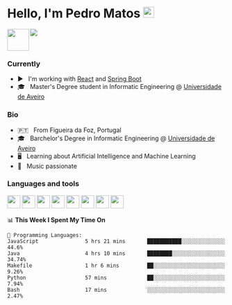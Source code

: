 <h1>Hello, I'm Pedro Matos <img src="https://media.giphy.com/media/hvRJCLFzcasrR4ia7z/giphy.gif" width="25px"></h1>

<a href="https://www.linkedin.com/in/pedrodlmatos/">
  <img align="left" alt="" width="50px" src="https://img.icons8.com/color/48/000000/linkedin.png" />
</a>

![](https://visitor-badge.glitch.me/badge?page_id=pedrodlmatos.pedrodlmatos)

<br />

<h3>Currently</h3>

 - ▶️ &nbsp; I'm working with [React](https://reactjs.org/) and [Spring Boot](https://spring.io/projects/spring-boot)
 - 🎓 &nbsp; Master's Degree student in Informatic Engineering @ [Universidade de Aveiro](www.ua.pt)

<h3>Bio</h3>

 - 🇵🇹 &nbsp; From Figueira da Foz, Portugal
 - 🎓 &nbsp; Barchelor's Degree in Informatic Engineering @ [Universidade de Aveiro](www.ua.pt)
 - 🖥️ &nbsp; Learning about Artificial Intelligence and Machine Learning 
 - 🎸 &nbsp; Music passionate

<h3>Languages and tools</h3>

<code><img height="30" src="https://img.icons8.com/color/96/000000/python.png"/></code>
<code><img height="30" src="https://img.icons8.com/color/48/000000/javascript.png"/></code>
<code><img height="30" src="https://img.icons8.com/color/48/000000/html-5.png"/></code>
<code><img height="30" src="https://img.icons8.com/officel/30/000000/react.png"/></code>
<code><img height="30" src="https://img.icons8.com/color/48/000000/java-coffee-cup-logo.png"/></code>
<code><img height="30" src="https://img.icons8.com/color/48/000000/spring-logo.png"/></code>
<code><img height="30" src="https://img.icons8.com/color/48/000000/postgreesql.png"/></code>
<code><img height="30" src="https://img.icons8.com/color/48/000000/docker.png"/></code>

<!--
<a href="https://github.com/anuraghazra/github-readme-stats">
  <img align="center" src="https://github-readme-stats-drab-three.vercel.app/api/wakatime?username=pedrodlmatos&theme=slateorange&custom_title=Weekly stats" />
</a>
-->

<!--START_SECTION:waka-->
📊 **This Week I Spent My Time On** 

```text
💬 Programming Languages: 
JavaScript               5 hrs 21 mins       ███████████░░░░░░░░░░░░░░   44.6% 
Java                     4 hrs 10 mins       ████████░░░░░░░░░░░░░░░░░   34.74% 
Makefile                 1 hr 6 mins         ██░░░░░░░░░░░░░░░░░░░░░░░   9.26% 
Python                   57 mins             ██░░░░░░░░░░░░░░░░░░░░░░░   7.94% 
Bash                     17 mins             ░░░░░░░░░░░░░░░░░░░░░░░░░   2.47%

```


<!--END_SECTION:waka-->
